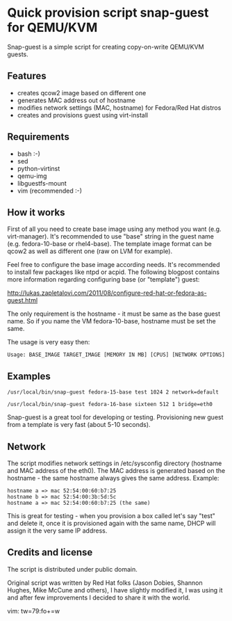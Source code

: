 
Quick provision script snap-guest for QEMU/KVM
==============================================

Snap-guest is a simple script for creating copy-on-write QEMU/KVM guests.

Features
--------

 * creates qcow2 image based on different one
 * generates MAC address out of hostname
 * modifies network settings (MAC, hostname) for Fedora/Red Hat distros
 * creates and provisions guest using virt-install

Requirements
------------

 * bash :-)
 * sed
 * python-virtinst
 * qemu-img
 * libguestfs-mount
 * vim (recommended :-)

How it works
------------

First of all you need to create base image using any method you want (e.g. 
virt-manager). It's recommended to use "base" string in the guest name
(e.g. fedora-10-base or rhel4-base). The template image format can be qcow2 as 
well as different one (raw on LVM for example).

Feel free to configure the base image according needs. It's recommended to 
install few packages like ntpd or acpid. The following blogpost contains more
information regarding configuring base (or "template") guest:

http://lukas.zapletalovi.com/2011/08/configure-red-hat-or-fedora-as-guest.html

The only requirement is the hostname - it must be same as the base guest name.
So if you name the VM fedora-10-base, hostname must be set the same.

The usage is very easy then:

    Usage: BASE_IMAGE TARGET_IMAGE [MEMORY IN MB] [CPUS] [NETWORK OPTIONS]

Examples
--------

    /usr/local/bin/snap-guest fedora-15-base test 1024 2 network=default

    /usr/local/bin/snap-guest fedora-16-base sixteen 512 1 bridge=eth0

Snap-guest is a great tool for developing or testing. Provisioning new guest 
from a template is very fast (about 5-10 seconds).

Network
-------

The script modifies network settings in /etc/sysconfig directory (hostname and 
MAC address of the eth0). The MAC address is generated based on the hostname - 
the same hostname always gives the same address. Example:

    hostname a => mac 52:54:00:60:b7:25
    hostname b => mac 52:54:00:3b:5d:5c
    hostname a => mac 52:54:00:60:b7:25 (the same)

This is great for testing - when you provision a box called let's say "test" 
and delete it, once it is provisioned again with the same name, DHCP will 
assign it the very same IP address.

Credits and license
-------------------

The script is distributed under public domain.

Original script was written by Red Hat folks (Jason Dobies, Shannon Hughes,
Mike McCune and others), I have slightly modified it, I was using it and after 
few improvements I decided to share it with the world.

vim: tw=79:fo+=w

